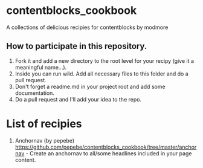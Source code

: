 # contentblocks_cookbook
A collections of delicious recipies for contentblocks by modmore
## How to participate in this repository.
1. Fork it and add a new directory to the root level for your recipy (give it a meaningful name...).
2. Inside you can run wild. Add all necessary files to this folder and do a pull request. 
3. Don't forget a readme.md in your project root and add some documentation.
4. Do a pull request and I'll add your idea to the repo.

# List of recipies
1. Anchornav (by pepebe) https://github.com/pepebe/contentblocks_cookbook/tree/master/anchornav - Create an anchornav to all/some headlines included in your page content.
